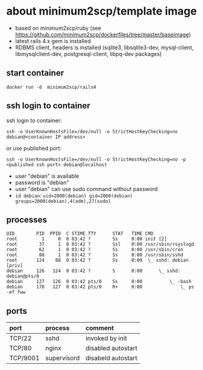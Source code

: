 # about minimum2scp/template image

 * based on minimum2scp/ruby (see https://github.com/minimum2scp/dockerfiles/tree/master/baseimage)
 * latest rails 4.x gem is installed
 * RDBMS client, headers is installed (sqlite3, libsqlite3-dev, mysql-client, libmysqlclient-dev, postgresql-client, libpq-dev packages)

## start container

```
docker run -d  minimum2scp/rails4
```

## ssh login to container

ssh login to container:

```
ssh -o UserKnownHostsFile=/dev/null -o StrictHostKeyChecking=no debian@<container IP address>
```

or use published port:

```
ssh -o UserKnownHostsFile=/dev/null -o StrictHostKeyChecking=no -p <published ssh port> debian@localhost
```

 * user "debian" is available
 * password is "debian"
 * user "debian" can use sudo command without password
 * `id debian`: `uid=2000(debian) gid=2000(debian) groups=2000(debian),4(adm),27(sudo)`

## processes

```
UID        PID  PPID  C STIME TTY      STAT   TIME CMD
root         1     0  0 03:42 ?        Ss     0:00 init [2]
root        37     1  0 03:42 ?        Ssl    0:00 /usr/sbin/rsyslogd
root        62     1  0 03:42 ?        Ss     0:00 /usr/sbin/cron
root        88     1  0 03:42 ?        Ss     0:00 /usr/sbin/sshd
root       124    88  0 03:42 ?        Ss     0:00  \_ sshd: debian [priv]
debian     126   124  0 03:42 ?        S      0:00      \_ sshd: debian@pts/0
debian     127   126  0 03:42 pts/0    Ss     0:00          \_ -bash
debian     178   127  0 03:42 pts/0    R+     0:00              \_ ps -ef fww
```

## ports

| port         | process                 | comment                                       |
|:-------------|:------------------      |:------------------------------------------    |
| TCP/22       | sshd                    | invoked by init                               |
| TCP/80       | nginx                   | disabled autostart                            |
| TCP/9001     | supervisord             | disabeld autostart                            |

